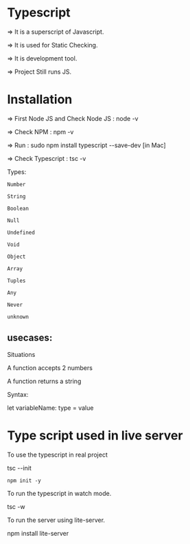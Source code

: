 # Typescript

=> It is a superscript of Javascript.

=> It is used for Static Checking.

=> It is development tool.

=> Project Still runs JS.

# Installation

=> First Node JS and Check Node JS : node -v

=> Check NPM : npm -v

=> Run : sudo npm install typescript --save-dev [in Mac]

=> Check Typescript : tsc -v

Types:

    Number

    String 

    Boolean

    Null

    Undefined

    Void

    Object

    Array

    Tuples

    Any

    Never

    unknown

usecases:
---------

Situations

   A function accepts 2 numbers

   A function returns a string

Syntax:

   let variableName: type = value


# Type script used in live server
   
To use the typescript in real project

   tsc --init

    npm init -y

To run the typescript in watch mode.

   tsc -w

To run the server using lite-server.

   npm install lite-server


